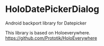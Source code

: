 # HoloDatePickerDialog
Android backport library for Datepicker

This library is based on Holoeverywhere.
https://github.com/Prototik/HoloEverywhere



